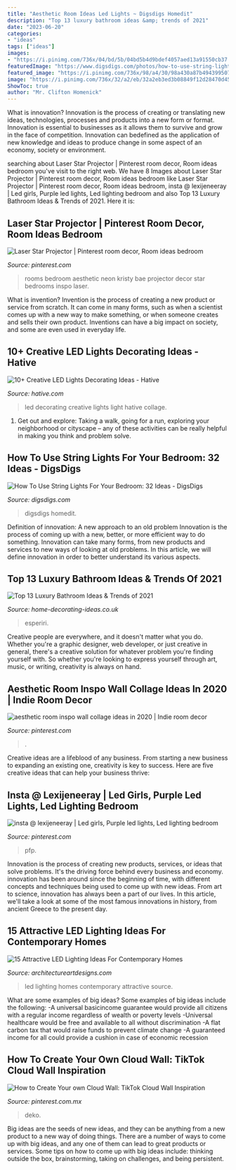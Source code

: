 ```yaml
---
title: "Aesthetic Room Ideas Led Lights ~ Digsdigs Homedit"
description: "Top 13 luxury bathroom ideas &amp; trends of 2021"
date: "2023-06-20"
categories:
- "ideas"
tags: ["ideas"]
images:
- "https://i.pinimg.com/736x/04/bd/5b/04bd5b4d9bdef4057aed13a91550cb37.jpg"
featuredImage: "https://www.digsdigs.com/photos/how-to-use-string-lights-for-your-bedroom-ideas-18-554x831.jpg"
featured_image: "https://i.pinimg.com/736x/98/a4/30/98a430a87b49439950772bc36423f4db.jpg"
image: "https://i.pinimg.com/736x/32/a2/eb/32a2eb3ed3b08849f12d28470d455323.jpg"
ShowToc: true
author: "Mr. Clifton Homenick"
---
```



What is innovation?
Innovation is the process of creating or translating new ideas, technologies, processes and products into a new form or format. Innovation is essential to businesses as it allows them to survive and grow in the face of competition. Innovation can bedefined as the application of new knowledge and ideas to produce change in some aspect of an economy, society or environment.

	

		
searching about Laser Star Projector | Pinterest room decor, Room ideas bedroom you've visit to the right web. We have 8 Images about Laser Star Projector | Pinterest room decor, Room ideas bedroom like Laser Star Projector | Pinterest room decor, Room ideas bedroom, insta @ lexijeneeray | Led girls, Purple led lights, Led lighting bedroom and also Top 13 Luxury Bathroom Ideas &amp; Trends of 2021. Here it is:
		
    
## Laser Star Projector | Pinterest Room Decor, Room Ideas Bedroom

<img loading=lazy src="https://i.pinimg.com/736x/32/a2/eb/32a2eb3ed3b08849f12d28470d455323.jpg" onerror="this.onerror=null;this.src='https://tse2.mm.bing.net/th?id=OIP.HXI45uLrg_yRKxm1qQhmTwHaJ3&amp;pid=15.1';" alt="Laser Star Projector | Pinterest room decor, Room ideas bedroom">

_Source: pinterest.com_

>rooms bedroom aesthetic neon kristy bae projector decor star bedrooms inspo laser. 

	

What is invention?
Invention is the process of creating a new product or service from scratch. It can come in many forms, such as when a scientist comes up with a new way to make something, or when someone creates and sells their own product. Inventions can have a big impact on society, and some are even used in everyday life.

    
## 10+ Creative LED Lights Decorating Ideas - Hative

<img loading=lazy src="https://hative.com/wp-content/uploads/2014/08/led-light-decorating-collage.jpg" onerror="this.onerror=null;this.src='https://tse1.mm.bing.net/th?id=OIP.erK_98QDsqzbvs4n_FBMUQHaGL&amp;pid=15.1';" alt="10+ Creative LED Lights Decorating Ideas - Hative">

_Source: hative.com_

>led decorating creative lights light hative collage. 

	

1. Get out and explore: Taking a walk, going for a run, exploring your neighborhood or cityscape – any of these activities can be really helpful in making you think and problem solve. 

    
## How To Use String Lights For Your Bedroom: 32 Ideas - DigsDigs

<img loading=lazy src="https://www.digsdigs.com/photos/how-to-use-string-lights-for-your-bedroom-ideas-18-554x831.jpg" onerror="this.onerror=null;this.src='https://tse4.mm.bing.net/th?id=OIP.MwStiZgjDQuNY3bJrGmW8AHaLH&amp;pid=15.1';" alt="How To Use String Lights For Your Bedroom: 32 Ideas - DigsDigs">

_Source: digsdigs.com_

>digsdigs homedit. 

	

Definition of innovation: A new approach to an old problem
Innovation is the process of coming up with a new, better, or more efficient way to do something. Innovation can take many forms, from new products and services to new ways of looking at old problems. In this article, we will define innovation in order to better understand its various aspects.

    
## Top 13 Luxury Bathroom Ideas &amp; Trends Of 2021

<img loading=lazy src="http://home-decorating-ideas.co.uk/wp-content/uploads/2020/11/luxury-bathroom-ideas-8.jpg" onerror="this.onerror=null;this.src='https://tse4.mm.bing.net/th?id=OIP._VELpq6zElG6EOQ4WGf9fQHaLH&amp;pid=15.1';" alt="Top 13 Luxury Bathroom Ideas &amp; Trends of 2021">

_Source: home-decorating-ideas.co.uk_

>esperiri. 

	

Creative people are everywhere, and it doesn't matter what you do. Whether you're a graphic designer, web developer, or just creative in general, there's a creative solution for whatever problem you're finding yourself with. So whether you're looking to express yourself through art, music, or writing, creativity is always on hand.

    
## Aesthetic Room Inspo Wall Collage Ideas In 2020 | Indie Room Decor

<img loading=lazy src="https://i.pinimg.com/736x/56/67/53/566753efcef94061bcf27c506c95e38b.jpg" onerror="this.onerror=null;this.src='https://tse2.mm.bing.net/th?id=OIP.8omlov4WTgBIxC2JIPEKUwHaN6&amp;pid=15.1';" alt="aesthetic room inspo wall collage ideas in 2020 | Indie room decor">

_Source: pinterest.com_

>. 

	

Creative ideas are a lifeblood of any business. From starting a new business to expanding an existing one, creativity is key to success. Here are five creative ideas that can help your business thrive:

    
## Insta @ Lexijeneeray | Led Girls, Purple Led Lights, Led Lighting Bedroom

<img loading=lazy src="https://i.pinimg.com/736x/98/a4/30/98a430a87b49439950772bc36423f4db.jpg" onerror="this.onerror=null;this.src='https://tse3.mm.bing.net/th?id=OIP.nzMFM587NaxAt_y3lpPTIgHaNK&amp;pid=15.1';" alt="insta @ lexijeneeray | Led girls, Purple led lights, Led lighting bedroom">

_Source: pinterest.com_

>pfp. 

	

Innovation is the process of creating new products, services, or ideas that solve problems. It's the driving force behind every business and economy. innovation has been around since the beginning of time, with different concepts and techniques being used to come up with new ideas. From art to science, innovation has always been a part of our lives. In this article, we'll take a look at some of the most famous innovations in history, from ancient Greece to the present day.

    
## 15 Attractive LED Lighting Ideas For Contemporary Homes

<img loading=lazy src="https://www.architectureartdesigns.com/wp-content/uploads/2015/05/321.jpg" onerror="this.onerror=null;this.src='https://tse4.mm.bing.net/th?id=OIP.7E8JSdxfB0uWteyJV621EAHaE8&amp;pid=15.1';" alt="15 Attractive LED Lighting Ideas For Contemporary Homes">

_Source: architectureartdesigns.com_

>led lighting homes contemporary attractive source. 

	

What are some examples of big ideas?
Some examples of big ideas include the following: 
-A universal basicincome guarantee would provide all citizens with a regular income regardless of wealth or poverty levels 
-Universal healthcare would be free and available to all without discrimination 
-A flat carbon tax that would raise funds to prevent climate change 
-A guaranteed income for all could provide a cushion in case of economic recession

    
## How To Create Your Own Cloud Wall: TikTok Cloud Wall Inspiration

<img loading=lazy src="https://i.pinimg.com/736x/04/bd/5b/04bd5b4d9bdef4057aed13a91550cb37.jpg" onerror="this.onerror=null;this.src='https://tse3.mm.bing.net/th?id=OIP.ZRXNt2yeX0_ilpTo7q9UeAHaJQ&amp;pid=15.1';" alt="How to Create Your own Cloud Wall: TikTok Cloud Wall Inspiration">

_Source: pinterest.com.mx_

>deko. 

	

Big ideas are the seeds of new ideas, and they can be anything from a new product to a new way of doing things. There are a number of ways to come up with big ideas, and any one of them can lead to great products or services. Some tips on how to come up with big ideas include: thinking outside the box, brainstorming, taking on challenges, and being persistent.

